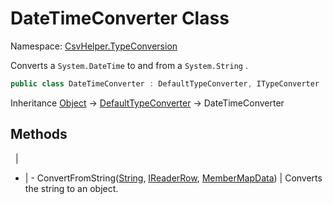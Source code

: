 # DateTimeConverter Class

Namespace: [CsvHelper.TypeConversion](/api/CsvHelper.TypeConversion)

Converts a ``System.DateTime`` to and from a ``System.String`` .

```cs
public class DateTimeConverter : DefaultTypeConverter, ITypeConverter
```

Inheritance [Object](https://docs.microsoft.com/en-us/dotnet/api/system.object) -> [DefaultTypeConverter](/api/CsvHelper.TypeConversion/DefaultTypeConverter) -> DateTimeConverter

## Methods
&nbsp; | &nbsp;
- | -
ConvertFromString([String](https://docs.microsoft.com/en-us/dotnet/api/system.string), [IReaderRow](/api/CsvHelper/IReaderRow), [MemberMapData](/api/CsvHelper.Configuration/MemberMapData)) | Converts the string to an object.
